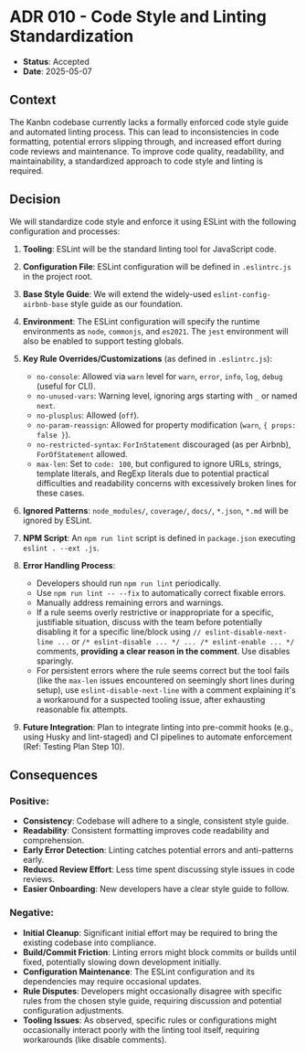 # ADR 010 - Code Style and Linting Standardization

- **Status**: Accepted
- **Date**: 2025-05-07

## Context

The Kanbn codebase currently lacks a formally enforced code style guide and automated linting process. This can lead to inconsistencies in code formatting, potential errors slipping through, and increased effort during code reviews and maintenance. To improve code quality, readability, and maintainability, a standardized approach to code style and linting is required.

## Decision

We will standardize code style and enforce it using ESLint with the following configuration and processes:

1.  **Tooling**: ESLint will be the standard linting tool for JavaScript code.

2.  **Configuration File**: ESLint configuration will be defined in `.eslintrc.js` in the project root.

3.  **Base Style Guide**: We will extend the widely-used `eslint-config-airbnb-base` style guide as our foundation.

4.  **Environment**: The ESLint configuration will specify the runtime environments as `node`, `commonjs`, and `es2021`. The `jest` environment will also be enabled to support testing globals.

5.  **Key Rule Overrides/Customizations** (as defined in `.eslintrc.js`):
    *   `no-console`: Allowed via `warn` level for `warn`, `error`, `info`, `log`, `debug` (useful for CLI).
    *   `no-unused-vars`: Warning level, ignoring args starting with `_` or named `next`.
    *   `no-plusplus`: Allowed (`off`).
    *   `no-param-reassign`: Allowed for property modification (`warn`, `{ props: false }`).
    *   `no-restricted-syntax`: `ForInStatement` discouraged (as per Airbnb), `ForOfStatement` allowed.
    *   `max-len`: Set to `code: 100`, but configured to ignore URLs, strings, template literals, and RegExp literals due to potential practical difficulties and readability concerns with excessively broken lines for these cases.

6.  **Ignored Patterns**: `node_modules/`, `coverage/`, `docs/`, `*.json`, `*.md` will be ignored by ESLint.

7.  **NPM Script**: An `npm run lint` script is defined in `package.json` executing `eslint . --ext .js`.

8.  **Error Handling Process**:
    *   Developers should run `npm run lint` periodically.
    *   Use `npm run lint -- --fix` to automatically correct fixable errors.
    *   Manually address remaining errors and warnings.
    *   If a rule seems overly restrictive or inappropriate for a specific, justifiable situation, discuss with the team before potentially disabling it for a specific line/block using `// eslint-disable-next-line ...` or `/* eslint-disable ... */ ... /* eslint-enable ... */` comments, **providing a clear reason in the comment**. Use disables sparingly.
    *   For persistent errors where the rule seems correct but the tool fails (like the `max-len` issues encountered on seemingly short lines during setup), use `eslint-disable-next-line` with a comment explaining it's a workaround for a suspected tooling issue, after exhausting reasonable fix attempts.

9.  **Future Integration**: Plan to integrate linting into pre-commit hooks (e.g., using Husky and lint-staged) and CI pipelines to automate enforcement (Ref: Testing Plan Step 10).

## Consequences

### Positive:

*   **Consistency**: Codebase will adhere to a single, consistent style guide.
*   **Readability**: Consistent formatting improves code readability and comprehension.
*   **Early Error Detection**: Linting catches potential errors and anti-patterns early.
*   **Reduced Review Effort**: Less time spent discussing style issues in code reviews.
*   **Easier Onboarding**: New developers have a clear style guide to follow.

### Negative:

*   **Initial Cleanup**: Significant initial effort may be required to bring the existing codebase into compliance.
*   **Build/Commit Friction**: Linting errors might block commits or builds until fixed, potentially slowing down development initially.
*   **Configuration Maintenance**: The ESLint configuration and its dependencies may require occasional updates.
*   **Rule Disputes**: Developers might occasionally disagree with specific rules from the chosen style guide, requiring discussion and potential configuration adjustments.
*   **Tooling Issues**: As observed, specific rules or configurations might occasionally interact poorly with the linting tool itself, requiring workarounds (like disable comments).
